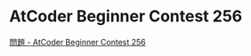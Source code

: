 AtCoder Beginner Contest 256
===

[問題 - AtCoder Beginner Contest 256](https://atcoder.jp/contests/abc256/tasks)
